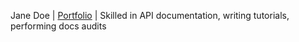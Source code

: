 Jane Doe | [Portfolio](https://janedoe.example.com) | Skilled in API documentation, writing tutorials, performing docs audits